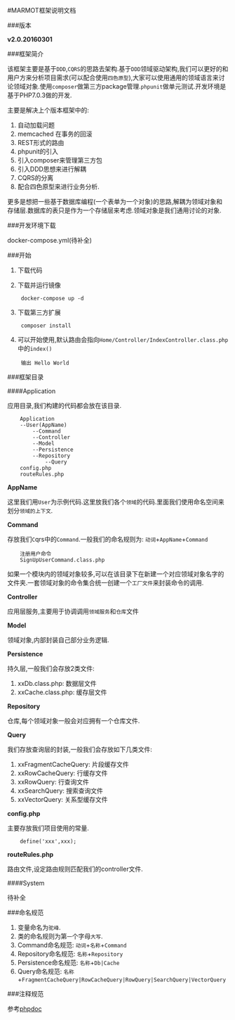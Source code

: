#MARMOT框架说明文档

###版本

**v2.0.20160301**

###框架简介

该框架主要是基于`DDD`,`CQRS`的思路去架构.基于`DDD`领域驱动架构,我们可以更好的和用户方来分析项目需求(可以配合使用`四色原型`),大家可以使用通用的领域语言来讨论领域对象.使用`composer`做第三方package管理.`phpunit`做单元测试.开发环境是基于PHP7.0.3做的开发.

主要是解决上个版本框架中的:

1. 自动加载问题
2. memcached 在事务的回滚
3. REST形式的路由
4. phpunit的引入
5. 引入composer来管理第三方包
6. 引入DDD思想来进行解耦
7. CQRS的分离
8. 配合四色原型来进行业务分析.

更多是想把一些基于数据库编程(一个表单为一个对象)的思路,解耦为领域对象和存储层.数据库的表只是作为一个存储层来考虑.领域对象是我们通用讨论的对象.

###开发环境下载

docker-compose.yml(待补全)

###开始

1. 下载代码
2. 下载并运行镜像

		docker-compose up -d
		
3. 下载第三方扩展

		composer install

4. 可以开始使用,默认路由会指向`Home/Controller/IndexController.class.php`中的`index()`

		输出 Hello World

###框架目录

####Application

应用目录,我们构建的代码都会放在该目录.

		Application
		--User(AppName)
			--Command
			--Controller
			--Model
			--Persistence
			--Repository
				--Query
		config.php
		routeRules.php
			
**AppName**

这里我们用`User`为示例代码.这里放我们各个`领域`的代码.里面我们使用命名空间来划分`领域的上下文`.

**Command**

存放我们`C`qrs中的`Command`.一般我们的命名规则为: `动词`+`AppName`+`Command`

		注册用户命令
		SignUpUserCommand.class.php
		
如果一个模块内的领域对象较多,可以在该目录下在新建一个对应领域对象名字的文件夹.一套领域对象的命令集合统一创建一个`工厂文件`来封装命令的调用.

**Controller**

应用层服务,主要用于协调调用`领域服务`和`仓库`文件

**Model**

领域对象,内部封装自己部分业务逻辑.

**Persistence**

持久层,一般我们会存放2类文件:

1. xxDb.class.php: 数据层文件
2. xxCache.class.php: 缓存层文件

**Repository**

仓库,每个领域对象一般会对应拥有一个仓库文件.

**Query**

我们存放查询层的封装,一般我们会存放如下几类文件:

1. xxFragmentCacheQuery: 片段缓存文件
2. xxRowCacheQuery: 行缓存文件
3. xxRowQuery: 行查询文件
4. xxSearchQuery: 搜索查询文件
5. xxVectorQuery: 关系型缓存文件

**config.php**

主要存放我们项目使用的常量.

		define('xxx',xxx);

**routeRules.php**

路由文件,设定路由规则匹配我们的controller文件.

####System

待补全


###命名规范

1. 变量命名为`驼峰`.
2. 类的命名规则为第`一`个字母`大写`.
3. Command命名规范: `动词`+`名称`+`Command`
4. Repository命名规范: `名称`+`Repository`
5. Persistence命名规范: `名称`+`Db|Cache`
6. Query命名规范: `名称`+`FragmentCacheQuery|RowCacheQuery|RowQuery|SearchQuery|VectorQuery`

###注释规范

参考[phpdoc](https://www.phpdoc.org// "phpdoc")


		
		
